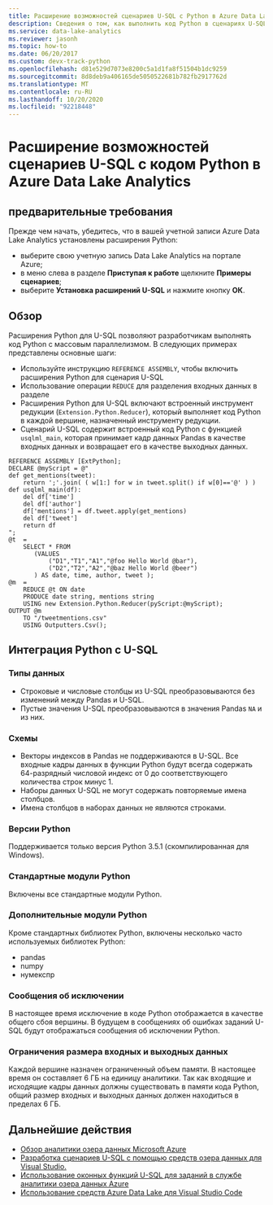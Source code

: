 ```yaml
---
title: Расширение возможностей сценариев U-SQL c Python в Azure Data Lake Analytics
description: Сведения о том, как выполнить код Python в сценариях U-SQL в Azure Data Lake Analytics.
ms.service: data-lake-analytics
ms.reviewer: jasonh
ms.topic: how-to
ms.date: 06/20/2017
ms.custom: devx-track-python
ms.openlocfilehash: d81e529d7073e8200c5a1d1fa8f51504b1dc9259
ms.sourcegitcommit: 8d8deb9a406165de5050522681b782fb2917762d
ms.translationtype: MT
ms.contentlocale: ru-RU
ms.lasthandoff: 10/20/2020
ms.locfileid: "92218448"
---
```

# <a name="extend-u-sql-scripts-with-python-code-in-azure-data-lake-analytics"></a>Расширение возможностей сценариев U-SQL c кодом Python в Azure Data Lake Analytics

## <a name="prerequisites"></a>предварительные требования

Прежде чем начать, убедитесь, что в вашей учетной записи Azure Data Lake Analytics установлены расширения Python:

* выберите свою учетную запись Data Lake Analytics на портале Azure;
* в меню слева в разделе **Приступая к работе** щелкните **Примеры сценариев**;
* выберите **Установка расширений U-SQL** и нажмите кнопку **ОК**.

## <a name="overview"></a>Обзор

Расширения Python для U-SQL позволяют разработчикам выполнять код Python с массовым параллелизмом. В следующих примерах представлены основные шаги:

* Используйте инструкцию `REFERENCE ASSEMBLY`, чтобы включить расширения Python для сценария U-SQL
* Использование операции `REDUCE` для разделения входных данных в разделе
* Расширения Python для U-SQL включают встроенный инструмент редукции (`Extension.Python.Reducer`), который выполняет код Python в каждой вершине, назначенный инструменту редукции.
* Сценарий U-SQL содержит встроенный код Python с функцией `usqlml_main`, которая принимает кадр данных Pandas в качестве входных данных и возвращает его в качестве выходных данных.

```usql
REFERENCE ASSEMBLY [ExtPython];
DECLARE @myScript = @"
def get_mentions(tweet):
    return ';'.join( ( w[1:] for w in tweet.split() if w[0]=='@' ) )
def usqlml_main(df):
    del df['time']
    del df['author']
    df['mentions'] = df.tweet.apply(get_mentions)
    del df['tweet']
    return df
";
@t  =
    SELECT * FROM
       (VALUES
           ("D1","T1","A1","@foo Hello World @bar"),
           ("D2","T2","A2","@baz Hello World @beer")
       ) AS date, time, author, tweet );
@m  =
    REDUCE @t ON date
    PRODUCE date string, mentions string
    USING new Extension.Python.Reducer(pyScript:@myScript);
OUTPUT @m
    TO "/tweetmentions.csv"
    USING Outputters.Csv();
```

## <a name="how-python-integrates-with-u-sql"></a>Интеграция Python c U-SQL

### <a name="datatypes"></a>Типы данных

* Строковые и числовые столбцы из U-SQL преобразовываются без изменений между Pandas и U-SQL.
* Пустые значения U-SQL преобразовываются в значения Pandas `NA` и из них.

### <a name="schemas"></a>Схемы

* Векторы индексов в Pandas не поддерживаются в U-SQL. Все входные кадры данных в функции Python будут всегда содержать 64-разрядный числовой индекс от 0 до соответствующего количества строк минус 1.
* Наборы данных U-SQL не могут содержать повторяемые имена столбцов.
* Имена столбцов в наборах данных не являются строками.

### <a name="python-versions"></a>Версии Python

Поддерживается только версия Python 3.5.1 (скомпилированная для Windows).

### <a name="standard-python-modules"></a>Стандартные модули Python

Включены все стандартные модули Python.

### <a name="additional-python-modules"></a>Дополнительные модули Python

Кроме стандартных библиотек Python, включены несколько часто используемых библиотек Python:

* pandas
* numpy
* нумекспр

### <a name="exception-messages"></a>Сообщения об исключении

В настоящее время исключение в коде Python отображается в качестве общего сбоя вершины. В будущем в сообщениях об ошибках заданий U-SQL будут отображаться сообщения об исключении Python.

### <a name="input-and-output-size-limitations"></a>Ограничения размера входных и выходных данных

Каждой вершине назначен ограниченный объем памяти. В настоящее время он составляет 6 ГБ на единицу аналитики. Так как входящие и исходящие кадры данных должны существовать в памяти кода Python, общий размер входных и выходных данных должен находиться в пределах 6 ГБ.

## <a name="next-steps"></a>Дальнейшие действия

* [Обзор аналитики озера данных Microsoft Azure](data-lake-analytics-overview.md)
* [Разработка сценариев U-SQL с помощью средств озера данных для Visual Studio.](data-lake-analytics-data-lake-tools-get-started.md)
* [Использование оконных функций U-SQL для заданий в службе аналитики озера данных Azure](./data-lake-analytics-u-sql-get-started.md)
* [Использование средств Azure Data Lake для Visual Studio Code](data-lake-analytics-data-lake-tools-for-vscode.md)